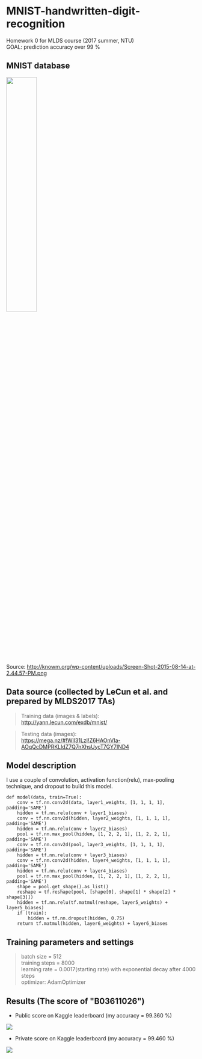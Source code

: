 MNIST-handwritten-digit-recognition
===
Homework 0 for MLDS course (2017 summer, NTU) <br/>
GOAL: prediction accuracy over 99 %

## MNIST database
<img src="http://knowm.org/wp-content/uploads/Screen-Shot-2015-08-14-at-2.44.57-PM.png" width="40%"> <br/>
Source: http://knowm.org/wp-content/uploads/Screen-Shot-2015-08-14-at-2.44.57-PM.png

## Data source (collected by LeCun et al. and prepared by MLDS2017 TAs)
> Training data (images & labels): <br/>
> http://yann.lecun.com/exdb/mnist/

> Testing data (images): <br/>
> https://mega.nz/#!WlI31LzI!Z6HAOnVIa-AOqQcDMPRKLldZ7Q7nXhsUycT7GY7IND4

## Model description
I use a couple of convolution, activation function(relu), max-pooling technique, and dropout to build this model. <br/>
```
def model(data, train=True):
    conv = tf.nn.conv2d(data, layer1_weights, [1, 1, 1, 1], padding='SAME')
    hidden = tf.nn.relu(conv + layer1_biases)
    conv = tf.nn.conv2d(hidden, layer2_weights, [1, 1, 1, 1], padding='SAME')
    hidden = tf.nn.relu(conv + layer2_biases)
    pool = tf.nn.max_pool(hidden, [1, 2, 2, 1], [1, 2, 2, 1], padding='SAME')
    conv = tf.nn.conv2d(pool, layer3_weights, [1, 1, 1, 1], padding='SAME')
    hidden = tf.nn.relu(conv + layer3_biases)
    conv = tf.nn.conv2d(hidden, layer4_weights, [1, 1, 1, 1], padding='SAME')
    hidden = tf.nn.relu(conv + layer4_biases)
    pool = tf.nn.max_pool(hidden, [1, 2, 2, 1], [1, 2, 2, 1], padding='SAME')
    shape = pool.get_shape().as_list()
    reshape = tf.reshape(pool, [shape[0], shape[1] * shape[2] * shape[3]])
    hidden = tf.nn.relu(tf.matmul(reshape, layer5_weights) + layer5_biases)
    if (train):
        hidden = tf.nn.dropout(hidden, 0.75)
    return tf.matmul(hidden, layer6_weights) + layer6_biases
```

## Training parameters and settings
> batch size = 512 <br/>
> training steps = 8000 <br/>
> learning rate = 0.0017(starting rate) with exponential decay after 4000 steps <br/>
> optimizer: AdamOptimizer <br/>

## Results (The score of "B03611026")
* Public score on Kaggle leaderboard (my accuracy = 99.360 %)
<img src="https://github.com/andrewkgs/MNIST-number-recognition/blob/master/public_score.png">

* Private score on Kaggle leaderboard (my accuracy = 99.460 %)
<img src="https://github.com/andrewkgs/MNIST-number-recognition/blob/master/private_score.png">
